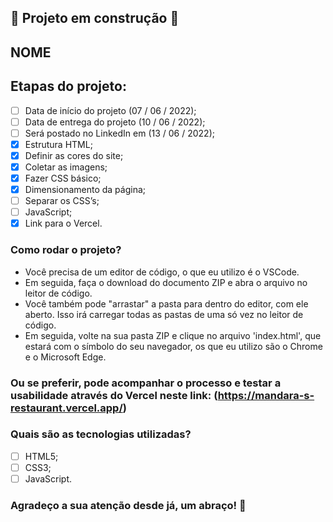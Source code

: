 ## 🚧 Projeto em construção 🚧

## NOME

## Etapas do projeto:

- [ ] Data de início do projeto (07 / 06 / 2022); 
- [ ] Data de entrega do projeto (10 / 06 / 2022);
- [ ] Será postado no LinkedIn em (13 / 06 / 2022);
- [x] Estrutura HTML;
- [x] Definir as cores do site;
- [x] Coletar as imagens;
- [x] Fazer CSS básico;
- [x] Dimensionamento da página;
- [ ] Separar os CSS’s;
- [ ] JavaScript;
- [x] Link para o Vercel.

### Como rodar o projeto?

* Você precisa de um editor de código, o que eu utilizo é o VSCode. 
* Em seguida, faça o download do documento ZIP e abra o arquivo no leitor de código.
* Você também pode "arrastar" a pasta para dentro do editor, com ele aberto. Isso irá carregar todas as pastas de uma só vez no leitor de código. 
* Em seguida, volte na sua pasta ZIP e clique no arquivo 'index.html', que estará com o símbolo do seu navegador, os que eu utilizo são o Chrome e o Microsoft Edge.

### Ou se preferir, pode acompanhar o processo e testar a usabilidade através do Vercel neste link: (https://mandara-s-restaurant.vercel.app/)

### Quais são as tecnologias utilizadas?

- [ ] HTML5;
- [ ] CSS3;
- [ ] JavaScript.

### Agradeço a sua atenção desde já, um abraço! 🤗
